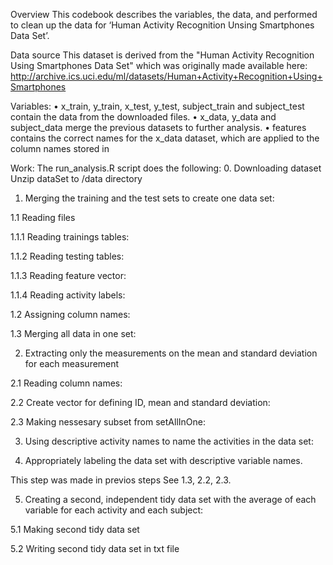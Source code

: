 Overview
This codebook describes the variables, the data, and performed to clean up the data for ‘Human Activity Recognition Unsing Smartphones Data Set’. 

Data source
This dataset is derived from the "Human Activity Recognition Using Smartphones Data Set" which was originally made available here: http://archive.ics.uci.edu/ml/datasets/Human+Activity+Recognition+Using+Smartphones

Variables:
•	x_train, y_train, x_test, y_test, subject_train and subject_test contain the data from the downloaded files.
•	x_data, y_data and subject_data merge the previous datasets to further analysis.
•	features contains the correct names for the x_data dataset, which are applied to the column names stored in

Work:
The run_analysis.R script does the following:
0. Downloading dataset
Unzip dataSet to /data directory
1. Merging the training and the test sets to create one data set:

1.1 Reading files

1.1.1 Reading trainings tables:

1.1.2 Reading testing tables:

1.1.3 Reading feature vector:

1.1.4 Reading activity labels:

1.2 Assigning column names:

1.3 Merging all data in one set:

2. Extracting only the measurements on the mean and standard deviation for each measurement

2.1 Reading column names:

2.2 Create vector for defining ID, mean and standard deviation:

2.3 Making nessesary subset from setAllInOne:

3. Using descriptive activity names to name the activities in the data set:

4. Appropriately labeling the data set with descriptive variable names.

This step was made in previos steps See 1.3, 2.2, 2.3.

5. Creating a second, independent tidy data set with the average of each variable for each activity and each subject:

5.1 Making second tidy data set

5.2 Writing second tidy data set in txt file



